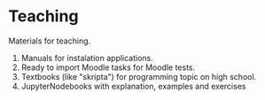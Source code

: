 # Teaching
Materials for teaching.
1. Manuals for instalation applications.
2. Ready to import Moodle tasks for Moodle tests.
3. Textbooks (like "skripta") for programming topic on high school.
4. JupyterNodebooks with explanation, examples and exercises
